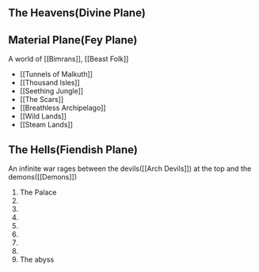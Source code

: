 
## The Heavens(Divine Plane)

## Material Plane(Fey Plane)
A world of [[Bimrans]], [[Beast Folk]]

-  [[Tunnels of Malkuth]]
- [[Thousand Isles]]
- [[Seething Jungle]]
- [[The Scars]]
- [[Breathless Archipelago]]
- [[Wild Lands]]
- [[Steam Lands]]

## The Hells(Fiendish Plane)
An infinite war rages between the devils([[Arch Devils]]) at the top and the demons([[Demons]])
1. The Palace
2. 
3. 
4. 
5. 
6. 
7. 
8. 
9. The abyss